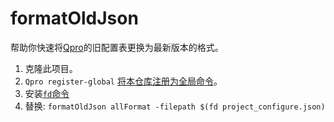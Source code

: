# formatOldJson



帮助你快速将[Qpro](https://github.com/Rhythmicc/QuickProject)的旧配置表更换为最新版本的格式。

1. 克隆此项目。
2. `Qpro register-global` [将本仓库注册为全局命令](https://rhythmlian.cn/2020/02/14/QuickProject/#%E5%B0%86Commander%E5%BA%94%E7%94%A8%E6%B3%A8%E5%86%8C%E4%B8%BA%E5%85%A8%E5%B1%80%E5%91%BD%E4%BB%A4)。
3. 安装[`fd`命令](https://github.com/sharkdp/fd)
4. 替换: `formatOldJson allFormat -filepath $(fd project_configure.json)`
